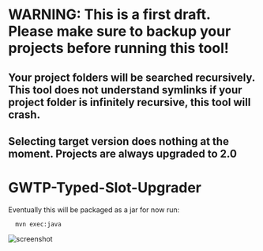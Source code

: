 # WARNING: This is a first draft.  Please make sure to backup your projects before running this tool!

## Your project folders will be searched recursively. This tool does not understand symlinks if your project folder is infinitely recursive, this tool will crash.

## Selecting target version does nothing at the moment.  Projects are always upgraded to 2.0

# GWTP-Typed-Slot-Upgrader

Eventually this will be packaged as a jar for now run:
```
  mvn exec:java
```

![screenshot](http://i.imgur.com/XOrjBHl.png)

